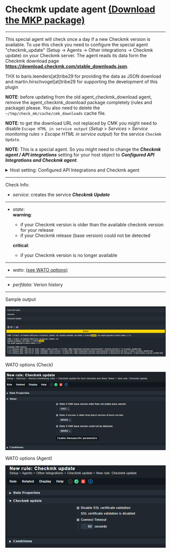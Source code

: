 # Checkmk update agent [(Download the MKP package)](/../../../-/raw/master/agent_checkmk_update.mkp "Download MKP package")
---

This special agent will check once a day if a new Checkmk version is available. To use this check you need to configure the special agent "checkmk_update" (Setup -> Agents -> Other integrations -> Checkmk update) on your Checkmk server. The agent reads its data form the Checkmk download page **https://download.checkmk.com/stable_downloads.json**.

THX to baris.leenders[at]tribe29 for providing the data as JSON download and martin.hirschvogel[at]tribe29 for supporting the development of this plugin

**NOTE**: before updating from the old agent_checkmk_download agent, remove the agent_checkmk_download package completely (rules and package) please. You also need to delete the `~/tmp/check_mk/cache/cmk_downloads` cache file.

**NOTE**: to get the download URL not replaced by CMK you might need to disable `Escape HTML in service output` (_Setup_ > _Services_ > _Service monitoring rules_ > _Escape HTML in service output_) for the service `Checkmk Update`.

**NOTE**: This is a special agent. So you might need to change the _**Checkmk agent / API integrations**_  setting for your host object to _**Configured API Integrations and Checkmk agent**_.

<details><summary>Host setting: Configured API Integrations and Checkmk agent</summary>
![Host Setting](/doc/host-setting.png?raw=true "Host setting")
</details>


---
Check Info:

* *service*: creates the service **_Checkmk Update_**
---
* *state*: \
    **warning**: 
    * if your Checkmk version is older than the available checkmk version for your release
    * if your Checkmk release (base version) could not be detected

    **critical**: 
    * if your Checkmk version is no longer available
---
* *wato*: [(see WATO options)](/../../../-/raw/master/doc/wato.png "see WATO options")
---
* *perfdata*: Verion history

---
Sample output

![sample output](/doc/sample.png?raw=true "sample output")

WATO options (Check)

![WATO options](/doc/wato.png?raw=true "WATO options")

WATO options (Agent)

![WATO options agent](/doc/wato-agent.png?raw=true "WATO options agent")


